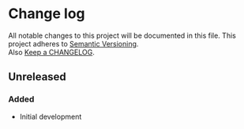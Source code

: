 # Change log
All notable changes to this project will be documented in this file.
This project adheres to [Semantic Versioning](http://semver.org/).  
Also [Keep a CHANGELOG](http://keepachangelog.com/).

## Unreleased
### Added
- Initial development